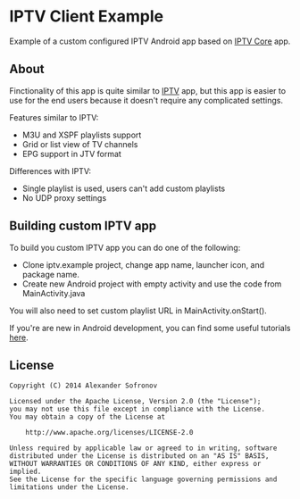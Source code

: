 IPTV Client Example
============

Example of a custom configured IPTV Android app based on [IPTV Core][1] app.

About
--------

Finctionality of this app is quite similar to [IPTV][2] app, but this app is easier to use for the end users because it doesn't require any complicated settings.

Features similar to IPTV:
 * M3U and XSPF playlists support
 * Grid or list view of TV channels
 * EPG support in JTV format

Differences with IPTV:
 * Single playlist is used, users can't add custom playlists
 * No UDP proxy settings

Building custom IPTV app
--------

To build you custom IPTV app you can do one of the following:
 * Clone iptv.example project, change app name, launcher icon, and package name.
 * Create new Android project with empty activity and use the code from MainActivity.java

You will also need to set custom playlist URL in MainActivity.onStart().

If you're are new in Android development, you can find some useful tutorials [here][3].

License
--------

    Copyright (C) 2014 Alexander Sofronov

    Licensed under the Apache License, Version 2.0 (the "License");
    you may not use this file except in compliance with the License.
    You may obtain a copy of the License at

        http://www.apache.org/licenses/LICENSE-2.0

    Unless required by applicable law or agreed to in writing, software
    distributed under the License is distributed on an "AS IS" BASIS,
    WITHOUT WARRANTIES OR CONDITIONS OF ANY KIND, either express or implied.
    See the License for the specific language governing permissions and
    limitations under the License.
 
 [1]:http://play.google.com/store/apps/details?id=ru.iptvremote.android.iptv.core
 [2]:http://play.google.com/store/apps/details?id=ru.iptvremote.android.iptv
 [3]:http://developer.android.com/training/index.html
